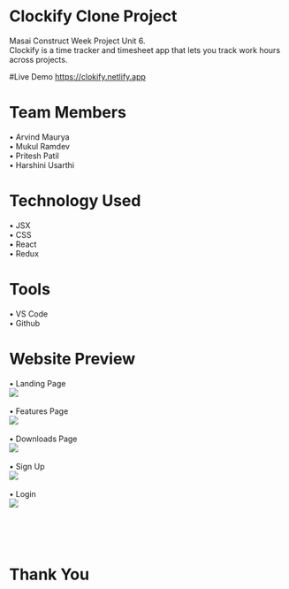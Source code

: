 # Clockify Clone Project
Masai Construct Week Project Unit 6. <br>
Clockify is a time tracker and timesheet app that lets you track work hours across projects.

#Live Demo
https://clokify.netlify.app

# Team Members
•	Arvind Maurya <br>
•	Mukul Ramdev <br>
•	Pritesh Patil <br>
•	Harshini Usarthi <br>


# Technology Used
•	JSX <br>
•	CSS <br>
•	React <br>
• Redux

# Tools
•	VS Code <br>
•	Github

# Website Preview
•	Landing Page<br>
 <img src='./Clockfy_clone/emages/homepage.png'/>
<br> <br>
•	Features Page <br>
<img src='./Clockfy_clone/emages/features.png'/>
<br> <br>
•	Downloads Page <br>
<img src='./Clockfy_clone/emages/dounload.png'/>
<br> <br>
•	Sign Up <br>
<img src='./Clockfy_clone/emages/signup.png'/>
<br> <br>
•	Login <br>
<img src='./Clockfy_clone/emages/login.png'/>
<br> <br>

<br> <br>
# Thank You

